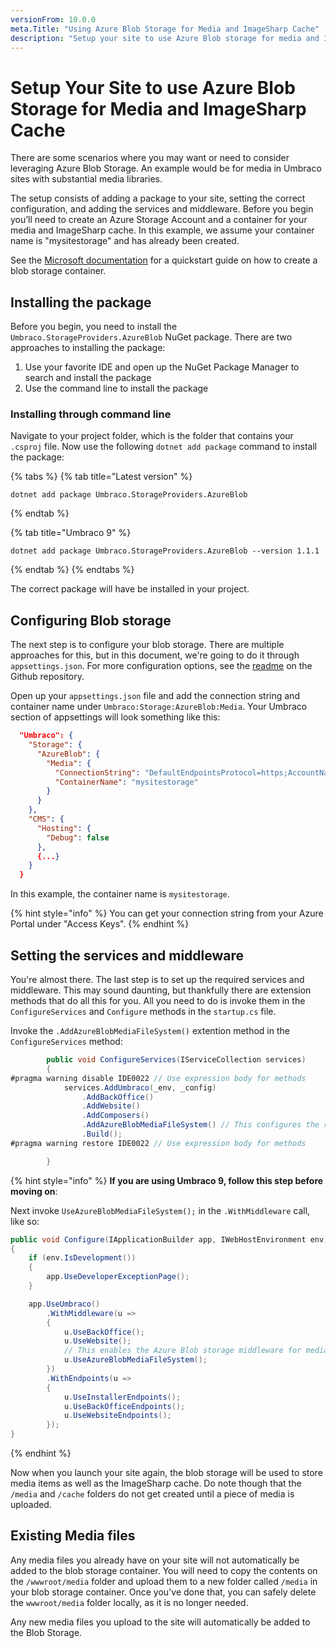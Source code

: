 ```yaml
---
versionFrom: 10.0.0
meta.Title: "Using Azure Blob Storage for Media and ImageSharp Cache"
description: "Setup your site to use Azure Blob storage for media and ImageSharp cache"
---
```


# Setup Your Site to use Azure Blob Storage for Media and ImageSharp Cache

There are some scenarios where you may want or need to consider leveraging Azure Blob Storage. An example would be for media in Umbraco sites with substantial media libraries.

The setup consists of adding a package to your site, setting the correct configuration, and adding the services and middleware. Before you begin you’ll need to create an Azure Storage Account and a container for your media and ImageSharp cache. In this example, we assume your container name is "mysitestorage" and has already been created.

See the [Microsoft documentation](https://docs.microsoft.com/en-us/azure/storage/blobs/storage-quickstart-blobs-portal) for a quickstart guide on how to create a blob storage container.

## Installing the package

Before you begin, you need to install the `Umbraco.StorageProviders.AzureBlob` NuGet package. There are two approaches to installing the package:

1. Use your favorite IDE and open up the NuGet Package Manager to search and install the package
1. Use the command line to install the package

### Installing through command line

Navigate to your project folder, which is the folder that contains your `.csproj` file. Now use the following `dotnet add package` command to install the package:

{% tabs %}
{% tab title="Latest version" %}
```none
dotnet add package Umbraco.StorageProviders.AzureBlob
```
{% endtab %}

{% tab title="Umbraco 9" %}
```none
dotnet add package Umbraco.StorageProviders.AzureBlob --version 1.1.1
```
{% endtab %}
{% endtabs %}


The correct package will have be installed in your project.

## Configuring Blob storage

The next step is to configure your blob storage. There are multiple approaches for this, but in this document, we're going to do it through `appsettings.json`. For more configuration options, see the [readme](https://github.com/umbraco/Umbraco.StorageProviders#umbracostorageproviders) on the Github repository.

Open up your `appsettings.json` file and add the connection string and container name under `Umbraco:Storage:AzureBlob:Media`. Your Umbraco section of appsettings will look something like this:

```json
  "Umbraco": {
    "Storage": {
      "AzureBlob": {
        "Media": {
          "ConnectionString": "DefaultEndpointsProtocol=https;AccountName=<media account name>;AccountKey=<media account key>;EndpointSuffix=core.windows.net",
          "ContainerName": "mysitestorage"
        }
      }
    },
    "CMS": {
      "Hosting": {
        "Debug": false
      },
      {...}
    }
  }
```

In this example, the container name is `mysitestorage`. 

{% hint style="info" %}
You can get your connection string from your Azure Portal under "Access Keys".
{% endhint %}

## Setting the services and middleware

You're almost there. The last step is to set up the required services and middleware. This may sound daunting, but thankfully there are extension methods that do all this for you. All you need to do is invoke them in the `ConfigureServices` and `Configure` methods in the `startup.cs` file.

Invoke the `.AddAzureBlobMediaFileSystem()` extention method in the `ConfigureServices` method:

```C#
        public void ConfigureServices(IServiceCollection services)
        {
#pragma warning disable IDE0022 // Use expression body for methods
            services.AddUmbraco(_env, _config)
                .AddBackOffice()
                .AddWebsite()
                .AddComposers()
                .AddAzureBlobMediaFileSystem() // This configures the required services 
                .Build();
#pragma warning restore IDE0022 // Use expression body for methods

        }
```

{% hint style="info" %}
**If you are using Umbraco 9, follow this step before moving on**:

Next invoke `UseAzureBlobMediaFileSystem();` in the `.WithMiddleware` call, like so:

```C#
public void Configure(IApplicationBuilder app, IWebHostEnvironment env)
{
    if (env.IsDevelopment())
    {
        app.UseDeveloperExceptionPage();
    }

    app.UseUmbraco()
        .WithMiddleware(u =>
        {
            u.UseBackOffice();
            u.UseWebsite();
            // This enables the Azure Blob storage middleware for media.
            u.UseAzureBlobMediaFileSystem();
        })
        .WithEndpoints(u =>
        {
            u.UseInstallerEndpoints();
            u.UseBackOfficeEndpoints();
            u.UseWebsiteEndpoints();
        });
}
```
{% endhint %}

Now when you launch your site again, the blob storage will be used to store media items as well as the ImageSharp cache. Do note though that the `/media` and `/cache` folders do not get created until a piece of media is uploaded.


## Existing Media files

Any media files you already have on your site will not automatically be added to the blob storage container. You will need to copy the contents on the `/wwwroot/media` folder and upload them to a new folder called `/media` in your blob storage container. Once you've done that, you can safely delete the `wwwroot/media` folder locally, as it is no longer needed.

Any new media files you upload to the site will automatically be added to the Blob Storage.
